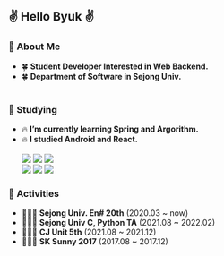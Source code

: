 ## ✌️ Hello Byuk ✌️


### 🤗 About Me
- 🍀 **Student Developer Interested in Web Backend.**<br/>
- 🍀 **Department of Software in Sejong Univ.**<br/><br/>

### 🤗 Studying
- 🔥 **I’m currently learning Spring and Argorithm.** <br/>
- 🔥 **I studied Android and React.**<br/><br/>
<img src="https://img.shields.io/badge/Java-007396?style=flat-square&logo=Java&logoColor=white"/></a>
<img src="https://img.shields.io/badge/JavaScript-F7DF1E?style=flat-square&logo=JavaScript&logoColor=white"/></a>
<img src="https://img.shields.io/badge/Python-3766AB?style=flat-square&logo=Python&logoColor=white"/></a><br/>
<img src="https://img.shields.io/badge/Spring-6DB33F?style=flat-square&logo=Spring&logoColor=white"/></a>
<img src="https://img.shields.io/badge/Android-3DDC84?style=flat-square&logo=Android&logoColor=white"/></a>
<img src="https://img.shields.io/badge/React-61DAFB?style=flat-square&logo=React&logoColor=white"/></a>

### 🤗 Activities
- 👨‍👧‍👦  **Sejong Univ. En# 20th** (2020.03 ~ now) </br>
- 👨‍👧‍👦  **Sejong Univ C, Python TA** (2021.08 ~ 2022.02) </br>
- 👨‍👧‍👦  **CJ Unit 5th** (2021.08 ~ 2021.12) </br>
- 👨‍👧‍👦  **SK Sunny 2017** (2017.08 ~ 2017.12) </br>
